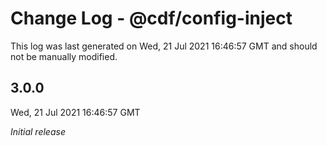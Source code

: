 # Change Log - @cdf/config-inject

This log was last generated on Wed, 21 Jul 2021 16:46:57 GMT and should not be manually modified.

## 3.0.0
Wed, 21 Jul 2021 16:46:57 GMT

_Initial release_


